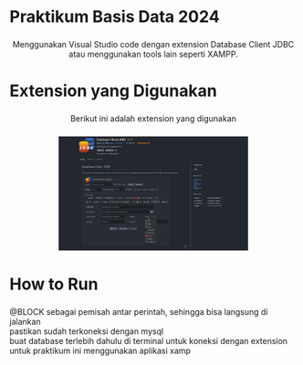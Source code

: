 <h1 align="left">Praktikum Basis Data 2024</h1>

###

<p align="center">Menggunakan Visual Studio code dengan extension Database Client JDBC atau menggunakan tools lain seperti XAMPP.</p>

###

<h1 align="left">Extension yang Digunakan</h1>

###

<p align="center">Berikut ini adalah extension yang digunakan</p>

###

<div align="center">
  <img height="200" src="img/extension1.png"  />
</div>

###

<h1 align="left">How to Run</h1>

###

<p align="left">@BLOCK sebagai pemisah antar perintah, sehingga bisa langsung di jalankan<br>pastikan sudah terkoneksi dengan mysql<br>buat database terlebih dahulu di terminal untuk koneksi dengan extension<br>untuk praktikum ini menggunakan aplikasi xamp</p>

###